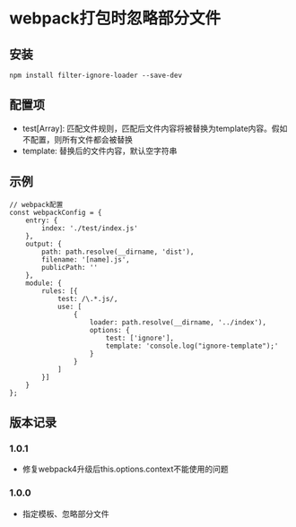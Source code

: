 # webpack打包时忽略部分文件

## 安装
```
npm install filter-ignore-loader --save-dev
```

## 配置项
* test[Array]: 匹配文件规则，匹配后文件内容将被替换为template内容。假如不配置，则所有文件都会被替换
* template: 替换后的文件内容，默认空字符串

## 示例
```
// webpack配置
const webpackConfig = {
    entry: {
        index: './test/index.js'
    },
    output: {
        path: path.resolve(__dirname, 'dist'),
        filename: '[name].js',
        publicPath: ''
    },
    module: {
        rules: [{
            test: /\.*.js/,
            use: [
                {
                    loader: path.resolve(__dirname, '../index'),
                    options: {
                        test: ['ignore'],
                        template: 'console.log("ignore-template");'
                    }
                }
            ]
        }]
    }
};
```


## 版本记录
### 1.0.1
- 修复webpack4升级后this.options.context不能使用的问题
### 1.0.0
- 指定模板、忽略部分文件